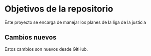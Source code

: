 # Objetivos de la repositorio

Este proyecto se encarga de manejar los planes de la liga de la justicia


## Cambios nuevos

Estos cambios son nuevos desde GitHub.
